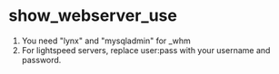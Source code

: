 # show_webserver_use
1. You need "lynx" and "mysqladmin" for _whm
2. For lightspeed servers, replace user:pass with your username and password.
